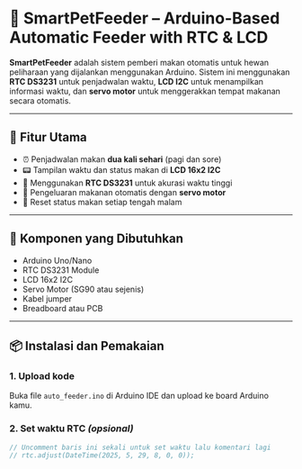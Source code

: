 # 🐾 SmartPetFeeder – Arduino-Based Automatic Feeder with RTC & LCD

**SmartPetFeeder** adalah sistem pemberi makan otomatis untuk hewan peliharaan yang dijalankan menggunakan Arduino. Sistem ini menggunakan **RTC DS3231** untuk penjadwalan waktu, **LCD I2C** untuk menampilkan informasi waktu, dan **servo motor** untuk menggerakkan tempat makanan secara otomatis.

---

## 🔧 Fitur Utama

- ⏰ Penjadwalan makan **dua kali sehari** (pagi dan sore)
- 📟 Tampilan waktu dan status makan di **LCD 16x2 I2C**
- 🔋 Menggunakan **RTC DS3231** untuk akurasi waktu tinggi
- 🦴 Pengeluaran makanan otomatis dengan **servo motor**
- 🔁 Reset status makan setiap tengah malam

---

## 🧰 Komponen yang Dibutuhkan

- Arduino Uno/Nano
- RTC DS3231 Module
- LCD 16x2 I2C
- Servo Motor (SG90 atau sejenis)
- Kabel jumper
- Breadboard atau PCB

---

## 📦 Instalasi dan Pemakaian

### 1. Upload kode
Buka file `auto_feeder.ino` di Arduino IDE dan upload ke board Arduino kamu.

### 2. Set waktu RTC *(opsional)*

```cpp
// Uncomment baris ini sekali untuk set waktu lalu komentari lagi
// rtc.adjust(DateTime(2025, 5, 29, 8, 0, 0));
